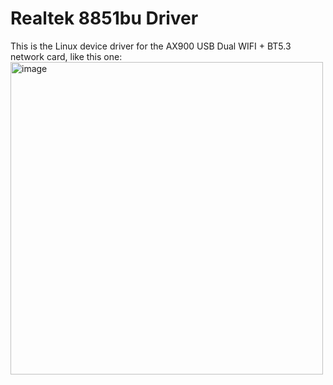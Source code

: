 # Realtek 8851bu Driver
This is the Linux device driver for the AX900 USB Dual WIFI + BT5.3 network card, like this one:
<img width="500" height="500" alt="image" src="https://github.com/user-attachments/assets/ff61c722-0286-436b-8e51-c91415ed9ee6" />
